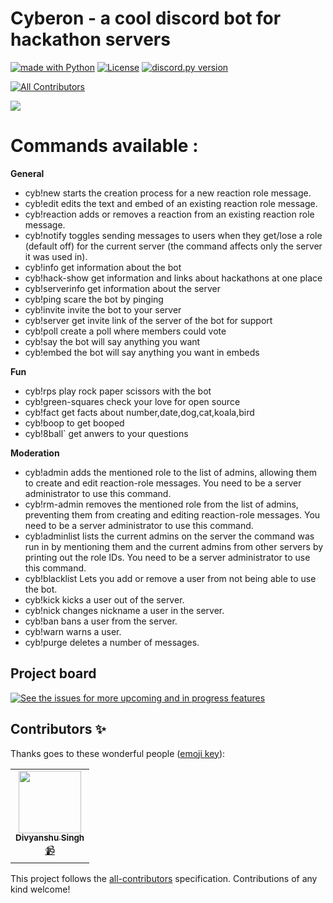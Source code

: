 # Cyberon - a cool discord bot for hackathon servers
<a href="https://www.python.org/"><img src="http://ForTheBadge.com/images/badges/made-with-python.svg" alt="made with Python"></a>
[![License](https://img.shields.io/badge/license-MIT-green)](LICENSE)
<a href="https://github.com/Rapptz/discord.py/releases/tag/v1.5.0"><img src="https://img.shields.io/badge/discord.py-v1.6.0-7289da.svg?style=flat-square" alt="discord.py version"></a>
<!-- ALL-CONTRIBUTORS-BADGE:START - Do not remove or modify this section -->
[![All Contributors](https://img.shields.io/badge/all_contributors-1-orange.svg?style=flat-square)](#contributors-)
<!-- ALL-CONTRIBUTORS-BADGE:END -->

<img src="https://raw.githubusercontent.com/starlightknown/Cyberon/master/images/cybb.png">

# Commands available :

**General**

- cyb!new starts the creation process for a new reaction role message.
- cyb!edit edits the text and embed of an existing reaction role message.
- cyb!reaction adds or removes a reaction from an existing reaction role message.
- cyb!notify toggles sending messages to users when they get/lose a role (default off) for the current server (the command affects only the server it was used in).
- cyb!info get information about the bot
- cyb!hack-show get information and links about hackathons at one place
- cyb!serverinfo get information about the server
- cyb!ping scare the bot by pinging
- cyb!invite invite the bot to your server
- cyb!server get invite link of the server of the bot for support
- cyb!poll create a poll where members could vote
- cyb!say the bot will say anything you want
- cyb!embed the bot will say anything you want in embeds

**Fun**

- cyb!rps play rock paper scissors with the bot
- cyb!green-squares check your love for open source
- cyb!fact get facts about number,date,dog,cat,koala,bird
- cyb!boop to get booped
- cyb!8ball` get anwers to your questions

**Moderation**

- cyb!admin adds the mentioned role to the list of  admins, allowing them to create and edit reaction-role messages. You need to be a server administrator to use this command.
- cyb!rm-admin removes the mentioned role from the list of admins, preventing them from creating and editing reaction-role messages. You need to be a server administrator to use this command.
- cyb!adminlist lists the current admins on the server the command was run in by mentioning them and the current admins from other servers by printing out the role IDs. You need to be a server administrator to use this command.
- cyb!blacklist Lets you add or remove a user from not being able to use the bot.
- cyb!kick kicks a user out of the server.
- cyb!nick changes nickname a user in the server.
- cyb!ban bans a user from the server.
- cyb!warn warns a user.
- cyb!purge deletes a number of messages.

## Project board
[![See the issues for more upcoming and in progress features](https://user-images.githubusercontent.com/624760/118307491-ae9c0080-b4e2-11eb-87a2-b03888933c2f.png)](https://github.com/starlightknown/Cyberon/projects/1)

## Contributors ✨

Thanks goes to these wonderful people ([emoji key](https://allcontributors.org/docs/en/emoji-key)):

<!-- ALL-CONTRIBUTORS-LIST:START - Do not remove or modify this section -->
<!-- prettier-ignore-start -->
<!-- markdownlint-disable -->
<table>
  <tr>
    <td align="center"><a href="https://github.com/divyanshu887"><img src="https://avatars.githubusercontent.com/u/59568700?v=4?s=100" width="100px;" alt=""/><br /><sub><b>Divyanshu Singh</b></sub></a><br /><a href="#video-divyanshu887" title="Videos">📹</a></td>
  </tr>
</table>

<!-- markdownlint-restore -->
<!-- prettier-ignore-end -->

<!-- ALL-CONTRIBUTORS-LIST:END -->

This project follows the [all-contributors](https://github.com/all-contributors/all-contributors) specification. Contributions of any kind welcome!
